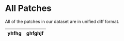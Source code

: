 # All Patches

All of the patches in our dataset are in unified diff format.

| yhfhg | ghfghjf  |
| :---- | :---- |
 
